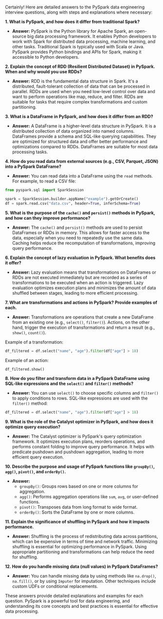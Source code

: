 Certainly! Here are detailed answers to the PySpark data engineering interview questions, along with steps and explanations where necessary:

**1. What is PySpark, and how does it differ from traditional Spark?**

   - **Answer:** PySpark is the Python library for Apache Spark, an open-source big data processing framework. It enables Python developers to work with Spark for distributed data processing, machine learning, and other tasks. Traditional Spark is typically used with Scala or Java. PySpark provides Python bindings and APIs for Spark, making it accessible to Python developers.

**2. Explain the concept of RDD (Resilient Distributed Dataset) in PySpark. When and why would you use RDDs?**

   - **Answer:** RDD is the fundamental data structure in Spark. It's a distributed, fault-tolerant collection of data that can be processed in parallel. RDDs are used when you need low-level control over data and want to perform operations like map, reduce, and filter. RDDs are suitable for tasks that require complex transformations and custom partitioning.

**3. What is a DataFrame in PySpark, and how does it differ from an RDD?**

   - **Answer:** A DataFrame is a higher-level data structure in PySpark. It is a distributed collection of data organized into named columns. DataFrames provide a schema and SQL-like querying capabilities. They are optimized for structured data and offer better performance and optimizations compared to RDDs. DataFrames are suitable for most data processing tasks.

**4. How do you read data from external sources (e.g., CSV, Parquet, JSON) into a PySpark DataFrame?**

   - **Answer:** You can read data into a DataFrame using the `read` methods. For example, to read a CSV file:

   ```python
   from pyspark.sql import SparkSession

   spark = SparkSession.builder.appName("example").getOrCreate()
   df = spark.read.csv("data.csv", header=True, inferSchema=True)
   ```

**5. What is the purpose of the `cache()` and `persist()` methods in PySpark, and how can they improve performance?**

   - **Answer:** The `cache()` and `persist()` methods are used to persist DataFrames or RDDs in memory. This allows for faster access to the data, especially when you need to repeatedly use the same data. Caching helps reduce the recomputation of transformations, improving query performance.

**6. Explain the concept of lazy evaluation in PySpark. What benefits does it offer?**

   - **Answer:** Lazy evaluation means that transformations on DataFrames or RDDs are not executed immediately but are recorded as a series of transformations to be executed when an action is triggered. Lazy evaluation optimizes execution plans and minimizes the amount of data shuffled between stages, leading to more efficient processing.

**7. What are transformations and actions in PySpark? Provide examples of each.**

   - **Answer:** Transformations are operations that create a new DataFrame from an existing one (e.g., `select()`, `filter()`). Actions, on the other hand, trigger the execution of transformations and return a result (e.g., `show()`, `count()`).

   Example of a transformation:
   ```python
   df_filtered = df.select("name", "age").filter(df["age"] > 18)
   ```

   Example of an action:
   ```python
   df_filtered.show()
   ```

**8. How do you filter and transform data in a PySpark DataFrame using SQL-like expressions and the `select()` and `filter()` methods?**

   - **Answer:** You can use `select()` to choose specific columns and `filter()` to apply conditions to rows. SQL-like expressions are used with the `filter()` method:

   ```python
   df_filtered = df.select("name", "age").filter(df["age"] > 18)
   ```

**9. What is the role of the Catalyst optimizer in PySpark, and how does it optimize query execution?**

   - **Answer:** The Catalyst optimizer is PySpark's query optimization framework. It optimizes execution plans, reorders operations, and performs constant folding to improve query performance. It helps with predicate pushdown and pushdown aggregation, leading to more efficient query execution.

**10. Describe the purpose and usage of PySpark functions like `groupBy()`, `agg()`, `pivot()`, and `orderBy()`.**

   - **Answer:** 
     - `groupBy()`: Groups rows based on one or more columns for aggregation.
     - `agg()`: Performs aggregation operations like `sum`, `avg`, or user-defined functions.
     - `pivot()`: Transposes data from long format to wide format.
     - `orderBy()`: Sorts the DataFrame by one or more columns.

**11. Explain the significance of shuffling in PySpark and how it impacts performance.**

   - **Answer:** Shuffling is the process of redistributing data across partitions, which can be expensive in terms of time and network traffic. Minimizing shuffling is essential for optimizing performance in PySpark. Using appropriate partitioning and transformations can help reduce the need for shuffling.

**12. How do you handle missing data (null values) in PySpark DataFrames?**

   - **Answer:** You can handle missing data by using methods like `na.drop()`, `na.fill()`, or by using `Imputer` for imputation. Other techniques include custom UDFs or conditional replacements.

These answers provide detailed explanations and examples for each question. PySpark is a powerful tool for data engineering, and understanding its core concepts and best practices is essential for effective data processing.
